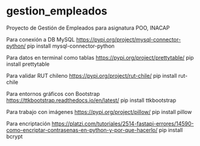 # gestion_empleados

Proyecto de Gestión de Empleados para asignatura POO, INACAP

Para conexión a DB MySQL https://pypi.org/project/mysql-connector-python/
pip install mysql-connector-python

Para datos en terminal como tablas https://pypi.org/project/prettytable/
pip install prettytable

Para validar RUT chileno https://pypi.org/project/rut-chile/
pip install rut-chile

Para entornos gráficos con Bootstrap https://ttkbootstrap.readthedocs.io/en/latest/
pip install ttkbootstrap

Para trabajo con imágenes https://pypi.org/project/pillow/
pip install pillow

Para encriptación https://platzi.com/tutoriales/2514-fastapi-errores/14590-como-encriptar-contrasenas-en-python-y-por-que-hacerlo/
pip install bcrypt
